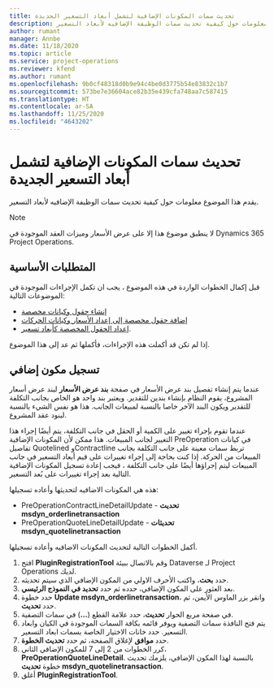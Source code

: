 ```yaml
---
title: تحديث سمات المكونات الإضافية لتشمل أبعاد التسعير الجديدة
description: يقدم هذا الموضوع معلومات حول كيفية تحديث سمات الوظيفة الإضافيه لأبعاد التسعير.
author: rumant
manager: Annbe
ms.date: 11/18/2020
ms.topic: article
ms.service: project-operations
ms.reviewer: kfend
ms.author: rumant
ms.openlocfilehash: 9b0cf48318d0b9e94c4be0d3775b54e83832c1b7
ms.sourcegitcommit: 573be7e36604ace82b35e439cfa748aa7c587415
ms.translationtype: HT
ms.contentlocale: ar-SA
ms.lasthandoff: 11/25/2020
ms.locfileid: "4643202"
---
```

# <a name="update-plug-in-attributes-with-new-pricing-dimensions"></a>تحديث سمات المكونات الإضافية لتشمل أبعاد التسعير الجديدة

يقدم هذا الموضوع معلومات حول كيفية تحديث سمات الوظيفة الإضافيه لأبعاد التسعير.

> [!NOTE]
> لا ينطبق موضوع هذا إلا على عرض الأسعار وميزات العقد الموجودة في Dynamics 365 Project Operations.

## <a name="prerequisites"></a>المتطلبات الأساسية
قبل إكمال الخطوات الواردة في هذه الموضوع ، يجب ان تكمل الإجراءات الموجودة في الموضوعات التالية:

  - [إنشاء حقول وكيانات مخصصة](create-custom-fields-entities-pricing-dimensions.md) 
  - [إضافة حقول مخصصة إلى إعداد الأسعار وكيانات الحركات ](add-custom-fields-price-setup-transactional-entities.md)
  - [إعداد الحقول المخصصة كأبعاد تسعير](set-up-custom-fields-pricing-dimensions.md). 
  
إذا لم تكن قد أكملت هذه الإجراءات، فأكملها ثم عد إلى هذا الموضوع.

## <a name="register-a-plug-in"></a>تسجيل مكون إضافي
عندما يتم إنشاء تفصيل بند عرض الأسعار في صفحة **بند عرض الأسعار** لبند عرض أسعار المشروع، يقوم النظام بإنشاء بندين للتقدير. ويعتبر بند واحد هو الخاص بجانب التكلفة للتقدير ويكون البند الآخر خاصا بالنسبة لمبيعات الجانب. هذا هو نفس الشيء بالنسبة لبنود عقد المشروع.

عندما تقوم بإجراء تغيير على الكمية أو الحقل في جانب التكلفة، يتم أيضًا إجراء هذا التغيير لجانب المبيعات. هذا ممكن لأن المكونات الإضافية PreOperation في كيانات تفاصيل Quotelined وContractline تربط سمات معينة على جانب التكلفة بجانب المبيعات من الحركة. إذا كنت بحاجة إلى إجراء تغييرات على قيم أبعاد التسعير في جانب المبيعات ليتم إجراؤها أيضًا على جانب التكلفة ، فيجب إعادة تسجيل المكونات الإضافية التالية بعد إجراء تغييرات على بُعد التسعير.

هذه هي المكونات الاضافيه لتحديثها وأعاده تسجيلها:

- PreOperationContractLineDetailUpdate - **تحديث msdyn_orderlinetransaction**
- PreOperationQuoteLineDetailUpdate - **تحديثات msdyn_quotelinetransaction**

أكمل الخطوات التالية لتحديث المكونات الاضافيه وأعاده تسجيلها.

1. افتح **PluginRegistrationTool** وقم بالاتصال ببيئة Dataverse لـ Project Operations لديك.
2. حدد **بحث**، واكتب الأحرف الاولي من المكون الإضافي الذي سيتم تحديثه.
3. بعد العثور على المكون الإضافي، حدده ثم حدد **تحديد في النموذج الرئيسي**.
4. حدد خطوة **Update msdyn_orderlinetransaction**، وانقر بزر الماوس الأيمن، ثم حدد **تحديث**.
5. في صفحة مربع الحوار **تحديث**، حدد علامة القطع (**...**) في سمات التصفية.
6. يتم فتح النافذة سمات التصفية ويوفر قائمه بكافة السمات الموجودة في الكيان وابعاد التسعير. حدد خانات الاختيار الخاصة بسمات ابعاد التسعير.
7. حدد **موافق** لإغلاق الصفحة، ثم حدد **تحديث الخطوة**.
8. كرر الخطوات من 2 إلى 7 للمكون الإضافي الثاني، **PreOperationQuoteLineDetail**. بالنسبة لهذا المكون الإضافي، يلزمك تحديث خطوة **تحديث msdyn_quotelinetransaction**.
9. أغلق **PluginRegistrationTool**.
